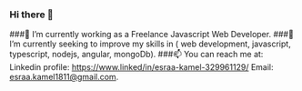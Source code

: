 ### Hi there 👋
###🔭 I’m currently working as a Freelance Javascript Web Developer.
###🌱 I’m currently seeking to improve my skills in ( web development, javascript, typescript, nodejs, angular, mongoDb).
###📫 You can reach me at: Linkedin profile: https://www.linked/in/esraa-kamel-329961129/ Email: esraa.kamel1811@gmail.com.
